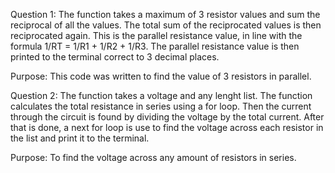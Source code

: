 Question 1:
   The function takes a maximum of 3 resistor values and sum the reciprocal of all the values. The total sum of the reciprocated values is then reciprocated again. This is the parallel resistance value, in line with the formula 1/RT = 1/R1 + 1/R2 + 1/R3. The parallel resistance value is then printed to the terminal correct to 3 decimal places.

   Purpose:
   This code was written to find the value of 3 resistors in parallel.

Question 2: 
   The function takes a voltage and any lenght list. The function calculates the total resistance in series using a for loop. Then the current through the circuit is found by dividing the voltage by the total current. After that is done, a next for loop is use to find the voltage across each resistor in the list and print it to the terminal. 

   Purpose:
   To find the voltage across any amount of resistors in series.